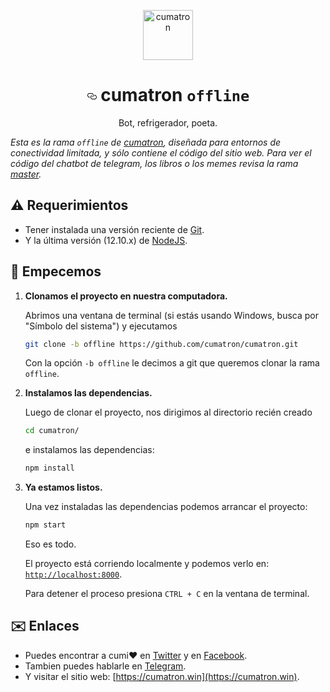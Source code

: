 <p align="center">
  <a href="https://cumatron.win">
    <img alt="cumatron" src="https://cumatron.win/icons/icon-256x256.png" width="80" />
  </a>
</p>
<h1 align="center">
<a id="user-content-cumatron-offline" class="anchor" aria-hidden="true" href="#cumatron-offline"><svg class="octicon octicon-link" viewBox="0 0 16 16" version="1.1" width="16" height="16" aria-hidden="true"><path fill-rule="evenodd" d="M4 9h1v1H4c-1.5 0-3-1.69-3-3.5S2.55 3 4 3h4c1.45 0 3 1.69 3 3.5 0 1.41-.91 2.72-2 3.25V8.59c.58-.45 1-1.27 1-2.09C10 5.22 8.98 4 8 4H4c-.98 0-2 1.22-2 2.5S3 9 4 9zm9-3h-1v1h1c1 0 2 1.22 2 2.5S13.98 12 13 12H9c-.98 0-2-1.22-2-2.5 0-.83.42-1.64 1-2.09V6.25c-1.09.53-2 1.84-2 3.25C6 11.31 7.55 13 9 13h4c1.45 0 3-1.69 3-3.5S14.5 6 13 6z"></path></svg></a>
  cumatron <code>offline</code>
</h1>
<p align="center">
Bot, refrigerador, poeta.
</p>

_Esta es la rama `offline` de [cumatron](https://cumatron.win), diseñada para entornos de conectividad limitada, y sólo contiene el código del sitio web. Para ver el código del chatbot de telegram, los libros o los memes revisa la rama [master](https://github.com/cumatron/cumatron)._

## ⚠️ Requerimientos

- Tener instalada una versión reciente de [Git](https://git-scm.com).
- Y la última versión (12.10.x) de [NodeJS](https://nodejs.org).

## 🚀 Empecemos

1.  **Clonamos el proyecto en nuestra computadora.**

    Abrimos una ventana de terminal (si estás usando Windows, busca por "Símbolo del sistema") y ejecutamos

    ```sh
    git clone -b offline https://github.com/cumatron/cumatron.git
    ```

    Con la opción `-b offline` le decimos a git que queremos clonar la rama `offline`.

1.  **Instalamos las dependencias.**

    Luego de clonar el proyecto, nos dirigimos al directorio recién creado

    ```sh
    cd cumatron/
    ```

    e instalamos las dependencias:

    ```sh
    npm install
    ```

1.  **Ya estamos listos.**

    Una vez instaladas las dependencias podemos arrancar el proyecto:

    ```sh
    npm start
    ```

    Eso es todo.

    El proyecto está corriendo localmente y podemos verlo en: [`http://localhost:8000`](http://localhost:8000).

    Para detener el proceso presiona `CTRL + C` en la ventana de terminal.

## ✉️ Enlaces

- Puedes encontrar a cumi❤️ en [Twitter](https://twitter.com/cumatron_win) y en [Facebook](https://facebook.com/cumatron.win).
- Tambien puedes hablarle en [Telegram](http://telegram.me/cumatron_bot).
- Y visitar el sitio web: [https://cumatron.win](https://cumatron.win).
